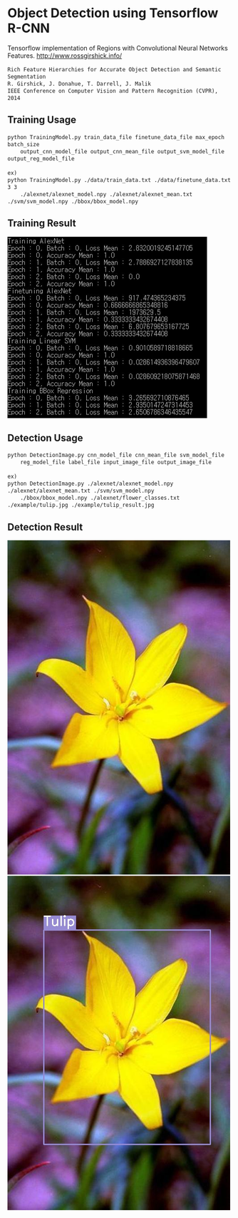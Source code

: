 Object Detection using Tensorflow R-CNN
===========================================

Tensorflow implementation of Regions with Convolutional Neural Networks Features.
http://www.rossgirshick.info/
	
	Rich Feature Hierarchies for Accurate Object Detection and Semantic Segmentation
	R. Girshick, J. Donahue, T. Darrell, J. Malik
	IEEE Conference on Computer Vision and Pattern Recognition (CVPR), 2014

Training Usage
-----

    python TrainingModel.py train_data_file finetune_data_file max_epoch batch_size
    	output_cnn_model_file output_cnn_mean_file output_svm_model_file output_reg_model_file
    
    ex)
    python TrainingModel.py ./data/train_data.txt ./data/finetune_data.txt 3 3
    	./alexnet/alexnet_model.npy ./alexnet/alexnet_mean.txt ./svm/svm_model.npy ./bbox/bbox_model.npy

Training Result
-----

![train_result.jpg](./example/train_result.jpg)

Detection Usage
-----

    python DetectionImage.py cnn_model_file cnn_mean_file svm_model_file
    	reg_model_file label_file input_image_file output_image_file
    
    ex)
    python DetectionImage.py ./alexnet/alexnet_model.npy ./alexnet/alexnet_mean.txt ./svm/svm_model.npy
    	./bbox/bbox_model.npy ./alexnet/flower_classes.txt ./example/tulip.jpg ./example/tulip_result.jpg

Detection Result
-----

![tulip.jpg|500x750, 50%](./example/tulip.jpg) ![tulip_result.jpg|500x750, 50%](./example/tulip_result.jpg)
